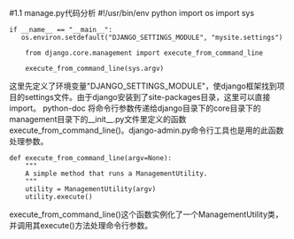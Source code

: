 #1.1 manage.py代码分析
    #!/usr/bin/env python
    import os
    import sys
    
    if __name__ == "__main__":
       os.environ.setdefault("DJANGO_SETTINGS_MODULE", "mysite.settings")
    
        from django.core.management import execute_from_command_line
    
        execute_from_command_line(sys.argv)

这里先定义了环境变量"DJANGO_SETTINGS_MODULE"，使django框架找到项目的settings文件。由于django安装到了site-packages目录，这里可以直接import。
python-doc
将命令行参数传递给django目录下的core目录下的management目录下的__init__.py文件里定义的函数execute_from_command_line()。django-admin.py命令行工具也是用的此函数处理参数。

	def execute_from_command_line(argv=None):
	    """
	    A simple method that runs a ManagementUtility.
	    """
	    utility = ManagementUtility(argv)
	    utility.execute()


execute_from_command_line()这个函数实例化了一个ManagementUtility类，并调用其execute()方法处理命令行参数。